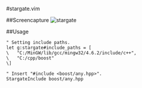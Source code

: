#stargate.vim

##Screencapture
![stargate](https://f.cloud.github.com/assets/214488/1606512/b2e27d4a-5446-11e3-9ee5-492f86a3d037.gif)

##Usage
```vim
" Setting include paths.
let g:stargate#include_paths = [
\	"C:/MinGW/lib/gcc/mingw32/4.6.2/include/c++",
\	"C:/cpp/boost"
\]

" Insert "#include <boost/any.hpp>".
StargateInclude boost/any.hpp
```



